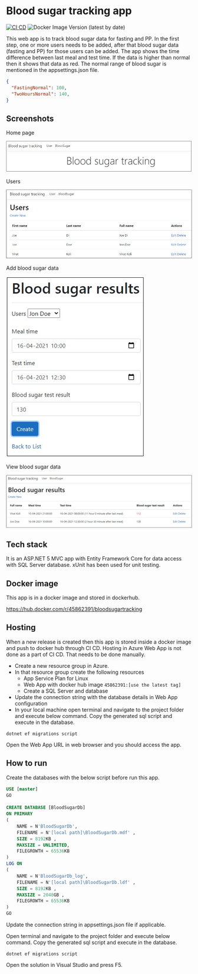 # Blood sugar tracking app

[![CI CD](https://github.com/Arnab-Developer/BloodSugarTracking/actions/workflows/ci-cd.yml/badge.svg)](https://github.com/Arnab-Developer/BloodSugarTracking/actions/workflows/ci-cd.yml)
![Docker Image Version (latest by date)](https://img.shields.io/docker/v/45862391/bloodsugartracking)

This web app is to track blood sugar data for fasting and PP. In the first
step, one or more users needs to be added, after that blood sugar data 
(fasting and PP) for those users can be added. The app shows the time 
difference between last meal and test time. If the data is higher than normal
then it shows that data as red. The normal range of blood sugar is mentioned 
in the appsettings.json file.

```json
{
  "FastingNormal": 100,
  "TwoHoursNormal": 140,
}
```

## Screenshots

Home page

![Home page](https://github.com/Arnab-Developer/BloodSugarTracking/blob/main/Assets/HomePage.jpg)

Users

![Users](https://github.com/Arnab-Developer/BloodSugarTracking/blob/main/Assets/Users.jpg)

Add blood sugar data

![Add blood sugar data](https://github.com/Arnab-Developer/BloodSugarTracking/blob/main/Assets/AddBloodSugar.jpg)

View blood sugar data

![View blood sugar data](https://github.com/Arnab-Developer/BloodSugarTracking/blob/main/Assets/BloodSugarData.jpg)

## Tech stack

It is an ASP.NET 5 MVC app with Entity Framework Core for data access with 
SQL Server database. xUnit has been used for unit testing.

## Docker image

This app is in a docker image and stored in dockerhub.

https://hub.docker.com/r/45862391/bloodsugartracking

## Hosting

When a new release is created then this app is stored inside a docker image and push to 
docker hub through CI CD. Hosting in Azure Web App is not done as a part of CI CD. That 
needs to be done manually.

- Create a new resource group in Azure.
- In that resource group create the following resources
  - App Service Plan for Linux
  - Web App with docker hub image `45862391:[use the latest tag]`
  - Create a SQL Server and database
- Update the connection string with the database details in Web App configuration
- In your local machine open terminal and navigate to the project folder and execute below 
command. Copy the generated sql script and execute in the database.

```
dotnet ef migrations script
```

Open the Web App URL in web browser and you should access the app.

## How to run

Create the databases with the below script before run this app.

```sql
USE [master]
GO

CREATE DATABASE [BloodSugarDb]
ON PRIMARY
( 
    NAME = N'BloodSugarDb', 
    FILENAME = N'[local path]\BloodSugarDb.mdf' , 
    SIZE = 8192KB , 
    MAXSIZE = UNLIMITED, 
    FILEGROWTH = 65536KB 
)
LOG ON 
( 
    NAME = N'BloodSugarDb_log', 
    FILENAME = N'[local path]\BloodSugarDb.ldf' , 
    SIZE = 8192KB , 
    MAXSIZE = 2048GB , 
    FILEGROWTH = 65536KB 
)
GO
```

Update the connection string in appsettings.json file if applicable.

Open terminal and navigate to the project folder and execute below command. Copy the generated 
sql script and execute in the database.

```
dotnet ef migrations script
```

Open the solution in Visual Studio and press F5.
